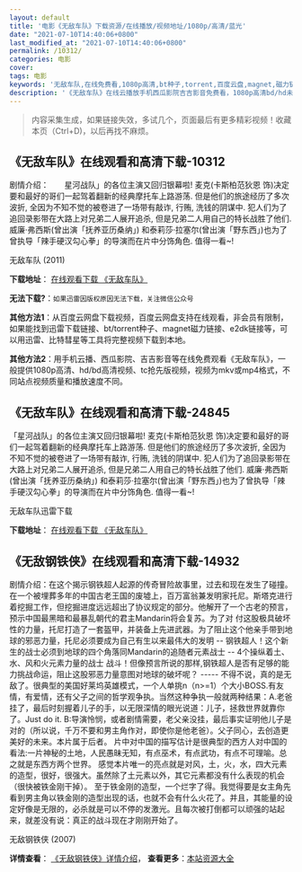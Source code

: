 ```yaml
---
layout: default
title: '电影《无敌车队》下载资源/在线播放/视频地址/1080p/高清/蓝光'
date: "2021-07-10T14:40:06+0800"
last_modified_at: "2021-07-10T14:40:06+0800"
permalink: /10312/
categories: 电影
cover:
tags: 电影
keywords: '无敌车队,在线免费看,1080p高清,bt种子,torrent,百度云盘,magnet,磁力链,迅雷下载资源'
description: '《无敌车队》在线云播放手机西瓜影院吉吉影音免费看，1080p高清bd/hd未删减完整版和tc抢先枪版，mkv/mp4格式，附带bt/torrent种子、magnet/磁力链、百度云盘、网盘资源迅雷下载链接'
---
```


>内容采集生成，如果链接失效，多试几个，页面最后有更多精彩视频！收藏本页（Ctrl+D)，以后再找不麻烦。


## 《无敌车队》在线观看和高清下载-10312

剧情介绍：　　星河战队」的各位主演又回归银幕啦! 麦克(卡斯柏范狄恩 饰)决定要和最好的哥们一起驾着翻新的经典摩托车上路游荡. 但是他们的旅途经历了多次波折, 全因为不知不觉的被卷进了一场带有敲诈, 行贿, 洗钱的阴谋中. 犯人们为了追回录影带在大路上对兄弟二人展开追杀, 但是兄弟二人用自己的特长战胜了他们. 威廉·弗西斯(曾出演「抚养亚历桑纳」) 和泰莉莎·拉塞尔(曾出演「野东西」)也为了曾执导「辣手硬汉勾心拳」的导演而在片中分饰角色. 值得一看~!


无敌车队 (2011)

**下载地址**： [在线观看下载 《无敌车队》](https://www.btbtdy.me/btdy/dy8442.html) 


**无法下载?**：`如果迅雷因版权原因无法下载，关注微信公众号 `

**其他方法1**：从百度云网盘下载视频，百度云网盘支持在线观看，非会员有限制，如果能找到迅雷下载链接、bt/torrent种子、magnet磁力链接、e2dk链接等，可以用迅雷、比特彗星等工具将完整视频下载到本地。

**其他方法2**：用手机云播、西瓜影院、吉吉影音等在线免费观看《无敌车队》，一般提供1080p高清、hd/bd高清视频、tc抢先版视频，视频为mkv或mp4格式，不同站点视频质量和播放速度不同。


## 《无敌车队》在线观看和高清下载-24845

「星河战队」的各位主演又回归银幕啦! 麦克(卡斯柏范狄恩 饰)决定要和最好的哥们一起驾着翻新的经典摩托车上路游荡. 但是他们的旅途经历了多次波折, 全因为不知不觉的被卷进了一场带有敲诈, 行贿, 洗钱的阴谋中. 犯人们为了追回录影带在大路上对兄弟二人展开追杀, 但是兄弟二人用自己的特长战胜了他们. 威廉·弗西斯(曾出演「抚养亚历桑纳」) 和泰莉莎·拉塞尔(曾出演「野东西」)也为了曾执导「辣手硬汉勾心拳」的导演而在片中分饰角色. 值得一看~!


无敌车队迅雷下载

**下载地址**： [在线观看下载 《无敌车队》](https://www.993dy.com//vod-detail-id-23331.html) 


## 《无敌钢铁侠》在线观看和高清下载-14932

剧情介绍：在这个揭示钢铁超人起源的传奇冒险故事里，过去和现在发生了碰撞。在一个被埋葬多年的中国古老王国的废墟上，百万富翁兼发明家托尼。斯塔克进行着挖掘工作，但挖掘进度远远超出了协议规定的部分。他解开了一个古老的预言，预示中国最黑暗和最暴乱朝代的君主Mandarin将会复苏。为了对 付这股极具破坏性的力量，托尼打造了一套盔甲，并装备上先进武器。为了阻止这个他亲手带到地球的邪恶力量，托尼必须要成为自己有生以来最伟大的发明 -- 钢铁超人！这个新生的战士必须到地球的四个角落同Mandarin的追随者元素战士 -- 4个操纵着土、水、风和火元素力量的战士 战斗！但像预言所说的那样,钢铁超人是否有足够的能力挑战命运，阻止这股邪恶力量意图对地球的破坏呢？ ----- 不得不说，真的是无敌了。很典型的美国好莱坞英雄模式，一个人单挑n（n>=1）个大小BOSS.有友情，有爱情，还有父子之间的哲学观争执。当然这种争执一般就两种结果：A.老爸挂了，最后时刻握着儿子的手，以无限深情的眼光说道：儿子，拯救世界就靠你了。Just do it. B:导演怜悯，或者剧情需要，老父亲没挂，最后事实证明他儿子是对的（所以说，千万不要和男主角作对，即使你是他老爸）。父子同心，去创造更美好的未来。本片属于后者。 片中对中国的描写估计是很典型的西方人对中国的看法:一片神秘的土地，人民愚昧无知，有点巫术，有点武功，有点不可理喻。总之就是东西方两个世界。 感觉本片唯一的亮点就是对风，土，火，水，四大元素的造型，很好，很强大。虽然除了土元素以外，其它元素都没有什么表现的机会（很快被铁金刚干掉）。 至于铁金刚的造型，一个烂字了得。我觉得要是女主角先看到男主角以铁金刚的造型出现的话，也就不会有什么火花了。并且，其能量的设定好像是无限的，必杀就是可以不停的发激光。且每次被打倒都可以顽强的站起来，就差没有说：真正的战斗现在才刚刚开始了。


无敌钢铁侠 (2007)

**详情查看**： [《无敌钢铁侠》详情介绍](/movie/14932/)， **查看更多**：[本站资源大全](/movie/t/all/)

